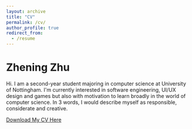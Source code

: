 ```yaml
---
layout: archive
title: "CV"
permalink: /cv/
author_profile: true
redirect_from:
  - /resume
---
```


# Zhening Zhu

Hi. I am a second-year student majoring in computer science at University of Nottingham. I'm currently interested in software engineering, UI/UX design and games but also with motivation to learn broadly in the world of computer science. In 3 words, I would describe myself as responsible, considerate and creative.

[Download My CV Here](http://zheningz.github.io/files/ZheningZHU-UniversityofNottingham.pdf)

<!-- {% include base_path %}

Education
======
* B.S. in Computer Science, University of Nottingham, 2020-2024

Work experience
======
* Summer 2015: Research Assistant
  * Github University
  * Duties included: Tagging issues
  * Supervisor: Professor Git

* Fall 2015: Research Assistant
  * Github University
  * Duties included: Merging pull requests
  * Supervisor: Professor Hub
  
Skills
======
* Skill 1
* Skill 2
  * Sub-skill 2.1
  * Sub-skill 2.2
  * Sub-skill 2.3
* Skill 3

<!-- Publications
======
  <ul>{% for post in site.publications %}
    {% include archive-single-cv.html %}
  {% endfor %}</ul>
  
Talks
======
  <ul>{% for post in site.talks %}
    {% include archive-single-talk-cv.html %}
  {% endfor %}</ul>
  
Teaching
======
  <ul>{% for post in site.teaching %}
    {% include archive-single-cv.html %}
  {% endfor %}</ul> -->
<!--   
Service and leadership
======
* Currently signed in to 43 different slack teams -->
